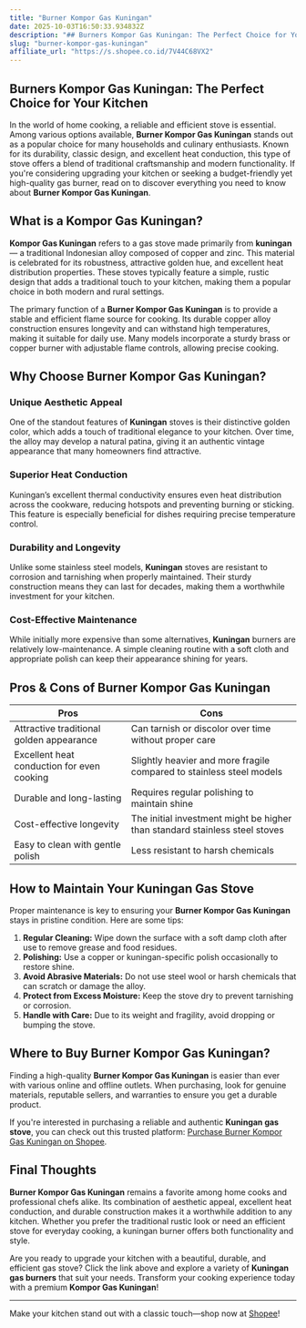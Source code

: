 ```yaml
---
title: "Burner Kompor Gas Kuningan"
date: 2025-10-03T16:50:33.934832Z
description: "## Burners Kompor Gas Kuningan: The Perfect Choice for Your Kitchen..."
slug: "burner-kompor-gas-kuningan"
affiliate_url: "https://s.shopee.co.id/7V44C68VX2"
---
```

## Burners Kompor Gas Kuningan: The Perfect Choice for Your Kitchen

In the world of home cooking, a reliable and efficient stove is essential. Among various options available, **Burner Kompor Gas Kuningan** stands out as a popular choice for many households and culinary enthusiasts. Known for its durability, classic design, and excellent heat conduction, this type of stove offers a blend of traditional craftsmanship and modern functionality. If you're considering upgrading your kitchen or seeking a budget-friendly yet high-quality gas burner, read on to discover everything you need to know about **Burner Kompor Gas Kuningan**.

## What is a Kompor Gas Kuningan?

**Kompor Gas Kuningan** refers to a gas stove made primarily from **kuningan** — a traditional Indonesian alloy composed of copper and zinc. This material is celebrated for its robustness, attractive golden hue, and excellent heat distribution properties. These stoves typically feature a simple, rustic design that adds a traditional touch to your kitchen, making them a popular choice in both modern and rural settings.

The primary function of a **Burner Kompor Gas Kuningan** is to provide a stable and efficient flame source for cooking. Its durable copper alloy construction ensures longevity and can withstand high temperatures, making it suitable for daily use. Many models incorporate a sturdy brass or copper burner with adjustable flame controls, allowing precise cooking.

## Why Choose Burner Kompor Gas Kuningan?

### Unique Aesthetic Appeal

One of the standout features of **Kuningan** stoves is their distinctive golden color, which adds a touch of traditional elegance to your kitchen. Over time, the alloy may develop a natural patina, giving it an authentic vintage appearance that many homeowners find attractive.

### Superior Heat Conduction

Kuningan’s excellent thermal conductivity ensures even heat distribution across the cookware, reducing hotspots and preventing burning or sticking. This feature is especially beneficial for dishes requiring precise temperature control.

### Durability and Longevity

Unlike some stainless steel models, **Kuningan** stoves are resistant to corrosion and tarnishing when properly maintained. Their sturdy construction means they can last for decades, making them a worthwhile investment for your kitchen.

### Cost-Effective Maintenance

While initially more expensive than some alternatives, **Kuningan** burners are relatively low-maintenance. A simple cleaning routine with a soft cloth and appropriate polish can keep their appearance shining for years.

## Pros & Cons of Burner Kompor Gas Kuningan

| **Pros** | **Cons** |
| --- | --- |
| Attractive traditional golden appearance | Can tarnish or discolor over time without proper care |
| Excellent heat conduction for even cooking | Slightly heavier and more fragile compared to stainless steel models |
| Durable and long-lasting | Requires regular polishing to maintain shine |
| Cost-effective longevity | The initial investment might be higher than standard stainless steel stoves |
| Easy to clean with gentle polish | Less resistant to harsh chemicals |

## How to Maintain Your Kuningan Gas Stove

Proper maintenance is key to ensuring your **Burner Kompor Gas Kuningan** stays in pristine condition. Here are some tips:

1. **Regular Cleaning:** Wipe down the surface with a soft damp cloth after use to remove grease and food residues.
2. **Polishing:** Use a copper or kuningan-specific polish occasionally to restore shine.
3. **Avoid Abrasive Materials:** Do not use steel wool or harsh chemicals that can scratch or damage the alloy.
4. **Protect from Excess Moisture:** Keep the stove dry to prevent tarnishing or corrosion.
5. **Handle with Care:** Due to its weight and fragility, avoid dropping or bumping the stove.

## Where to Buy Burner Kompor Gas Kuningan?

Finding a high-quality **Burner Kompor Gas Kuningan** is easier than ever with various online and offline outlets. When purchasing, look for genuine materials, reputable sellers, and warranties to ensure you get a durable product.

If you're interested in purchasing a reliable and authentic **Kuningan gas stove**, you can check out this trusted platform: [Purchase Burner Kompor Gas Kuningan on Shopee](https://s.shopee.co.id/7V44C68VX2).

## Final Thoughts

**Burner Kompor Gas Kuningan** remains a favorite among home cooks and professional chefs alike. Its combination of aesthetic appeal, excellent heat conduction, and durable construction makes it a worthwhile addition to any kitchen. Whether you prefer the traditional rustic look or need an efficient stove for everyday cooking, a kuningan burner offers both functionality and style.

Are you ready to upgrade your kitchen with a beautiful, durable, and efficient gas stove? Click the link above and explore a variety of **Kuningan gas burners** that suit your needs. Transform your cooking experience today with a premium **Kompor Gas Kuningan**!

---

Make your kitchen stand out with a classic touch—shop now at [Shopee](https://s.shopee.co.id/7V44C68VX2)!